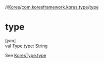 //[Kores](../../index.md)/[com.koresframework.kores.type](index.md)/[type](type.md)

# type

[jvm]\
val [Type](https://docs.oracle.com/javase/8/docs/api/java/lang/reflect/Type.html).[type](type.md): [String](https://kotlinlang.org/api/latest/jvm/stdlib/kotlin/-string/index.html)

See [KoresType.type](-kores-type/type.md)
